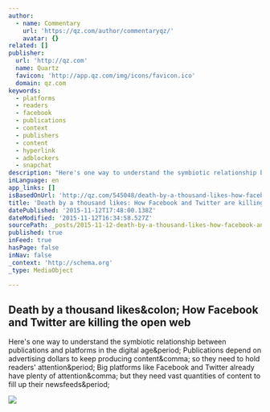 ```yaml
---
author:
  - name: Commentary
    url: 'https://qz.com/author/commentaryqz/'
    avatar: {}
related: []
publisher:
  url: 'http://qz.com'
  name: Quartz
  favicon: 'http://app.qz.com/img/icons/favicon.ico'
  domain: qz.com
keywords:
  - platforms
  - readers
  - facebook
  - publications
  - context
  - publishers
  - content
  - hyperlink
  - adblockers
  - snapchat
description: "Here's one way to understand the symbiotic relationship between publications and platforms in the digital age. Publications depend on advertising dollars to keep producing content, so they need to hold readers' attention. Big platforms like Facebook and Twitter already have plenty of attention, but they need vast quantities of content to fill up their newsfeeds."
inLanguage: en
app_links: []
isBasedOnUrl: 'http://qz.com/545048/death-by-a-thousand-likes-how-facebook-and-twitter-are-killing-the-open-web/'
title: 'Death by a thousand likes: How Facebook and Twitter are killing the open web'
datePublished: '2015-11-12T17:48:00.138Z'
dateModified: '2015-11-12T16:34:58.527Z'
sourcePath: _posts/2015-11-12-death-by-a-thousand-likes-how-facebook-and-twitter-are-kill.md
published: true
inFeed: true
hasPage: false
inNav: false
_context: 'http://schema.org'
_type: MediaObject

---
```

<article style=""><h1>Death by a thousand likes&amp;colon; How Facebook and Twitter are killing the open web</h1><p>Here's one way to understand the symbiotic relationship between publications and platforms in the digital age&amp;period; Publications depend on advertising dollars to keep producing content&amp;comma; so they need to hold readers' attention&amp;period; Big platforms like Facebook and Twitter already have plenty of attention&amp;comma; but they need vast quantities of content to fill up their newsfeeds&amp;period;</p><img src="https://i2.wp.com/qzprod.files.wordpress.com/2015/11/facebook.jpg?fit=440%2C330&amp;quality=80&amp;strip=all" /></article>